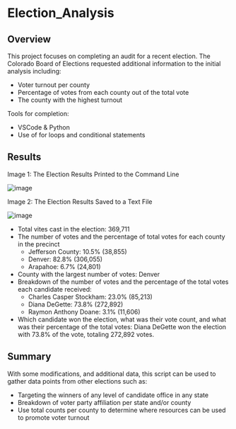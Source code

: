 # Election_Analysis

## Overview

This project focuses on completing an audit for a recent election. The Colorado Board of Elections requested additional information to the initial analysis including:

- Voter turnout per county
- Percentage of votes from each county out of the total vote
- The county with the highest turnout

Tools for completion:
- VSCode & Python
- Use of for loops and conditional statements

## Results

Image 1: The Election Results Printed to the Command Line

![image](https://user-images.githubusercontent.com/78892035/124503765-350ee900-dd94-11eb-869e-1eadbcfbdc7f.png)


Image 2: The Election Results Saved to a Text File

![image](https://user-images.githubusercontent.com/78892035/124505583-d21f5100-dd97-11eb-9074-4719b5c17342.png)


- Total vites cast in the election: 369,711
- The number of votes and the percentage of total votes for each county in the precinct
   - Jefferson County: 10.5% (38,855)
   - Denver: 82.8% (306,055)
   - Arapahoe: 6.7% (24,801)
- County with the largest number of votes: Denver
- Breakdown of the number of votes and the percentage of the total votes each candidate received:
   - Charles Casper Stockham: 23.0% (85,213)
   - Diana DeGette: 73.8% (272,892)
   - Raymon Anthony Doane: 3.1% (11,606)
- Which candidate won the election, what was their vote count, and what was their percentage of the total votes: Diana DeGette won the election with 73.8% of the vote, totaling 272,892 votes.

## Summary

With some modifications, and additional data, this script can be used to gather data points from other elections such as:
- Targeting the winners of any level of candidate office in any state
- Breakdown of voter party affiliation per state and/or county
- Use total counts per county to determine where resources can be used to promote voter turnout

